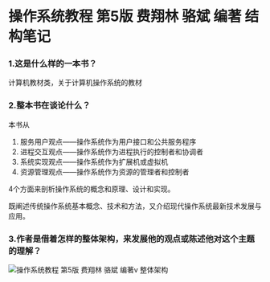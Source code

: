 # 操作系统教程 第5版 费翔林 骆斌 编著 结构笔记

### 1.这是什么样的一本书？

计算机教材类，关于计算机操作系统的教材

### 2.整本书在谈论什么？

本书从
1.	服务用户观点——操作系统作为用户接口和公共服务程序
2.	进程交互观点——操作系统作为进程执行的控制者和协调者
3.	系统实现观点——操作系统作为扩展机或虚拟机
4.	资源管理观点——操作系统作为资源的管理者和控制者

4个方面来剖析操作系统的概念和原理、设计和实现。

既阐述传统操作系统基本概念、技术和方法，又介绍现代操作系统最新技术发展与应用。

### 3.作者是借着怎样的整体架构，来发展他的观点或陈述他对这个主题的理解？

![操作系统教程 第5版 费翔林 骆斌 编著v 整体架构](https://ws4.sinaimg.cn/large/006tKfTcgy1fqzq74s1ykj31j20zc431.jpg)

